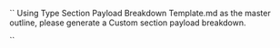 ``
Using Type Section Payload Breakdown Template.md as the master outline, please generate a Custom section payload breakdown.

``
